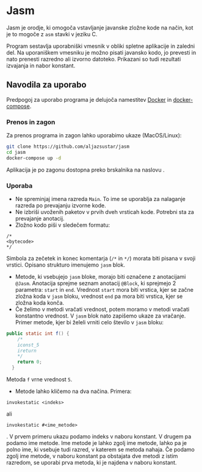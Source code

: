 # Jasm

Jasm je orodje, ki omogoča vstavljanje javanske zložne kode na način, kot je to mogoče z `asm` stavki v jeziku C. <br>

Program sestavlja uporabniški vmesnik v obliki spletne aplikacije in zaledni del. Na uporaniškem vmesniku je možno pisati javansko kodo, jo prevesti in nato prenesti razredno ali izvorno datoteko. Prikazani so tudi rezultati izvajanja in nabor konstant. 

## Navodila za uporabo

Predpogoj za uporabo programa je delujoča namestitev [Docker](https://www.docker.com) in [docker-compose](https://docs.docker.com/compose/).

### Prenos in zagon

Za prenos programa in zagon lahko uporabimo ukaze (MacOS/Linux):

```bash
git clone https://github.com/aljazsustar/jasm
cd jasm
docker-compose up -d
```

Aplikacija je po zagonu dostopna preko brskalnika na naslovu [](http://localhost:6969).

### Uporaba

- Ne spreminjaj imena razreda `Main`. To ime se uporablja za nalaganje razreda po prevajanju izvorne kode.
- Ne izbriši uvoženih paketov v prvih dveh vrsticah kode. Potrebni sta za prevajanje anotacij.
- Zložno kodo piši v sledečem formatu:
```
/*
<bytecode>
*/
```
Simbola za zečetek in konec komentarja (`/*` in `*/`) morata biti pisana v svoji vrstici. Opisano strukturo imenujemo `jasm` blok.
- Metode, ki vsebujejo `jasm` bloke, morajo biti označene z anotacijami `@Jasm`. Anotacija sprejme seznam anotacij `@Block`, ki sprejmejo 2 parametra: `start` in `end`. Vrednost `start` mora biti vrstica, kjer se začne zložna koda v `jasm` bloku, vrednost `end` pa mora biti vrstica, kjer se zložna koda konča.
- Če želimo v metodi vračati vrednost, potem moramo v metodi vračati konstantno vrednost. V `jasm` blok nato zapišemo ukaze za vračanje. Primer metode, kjer bi želeli vrniti celo število v `jasm` bloku:

```java
public static int f() {
    /*
    iconst_5
    ireturn
    */
    return 0;
  }
```
Metoda `f` vrne vrednost `5`.
- Metode lahko kličemo na dva načina. Primera:
```
invokestatic <indeks>
```
ali
```
invokestatic #<ime_metode>
```
. V prvem primeru ukazu podamo indeks v naboru konstant. V drugem pa podamo ime metode. Ime metode je lahko zgolj ime metode, lahko pa je polno ime, ki vsebuje tudi razred, v katerem se metoda nahaja. Če podamo zgolj ime metode, v naboru konstant pa obstajata dve metodi z istim razredom, se uporabi prva metoda, ki je najdena v naboru konstant. 

